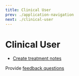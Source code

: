 ```yaml
---
title: Clinical User
prev: ./application-navigation
next: ./clinical-user
---
```


# Clinical User

- [Create treatment notes](http://docs.gensolve.com/help/gpm_uk/desktop/Videos/Conditions__Medical_Notes/How_to_Create_Daily_Notes.htm)

Provide [feedback questions](./feedback-questions.md)
